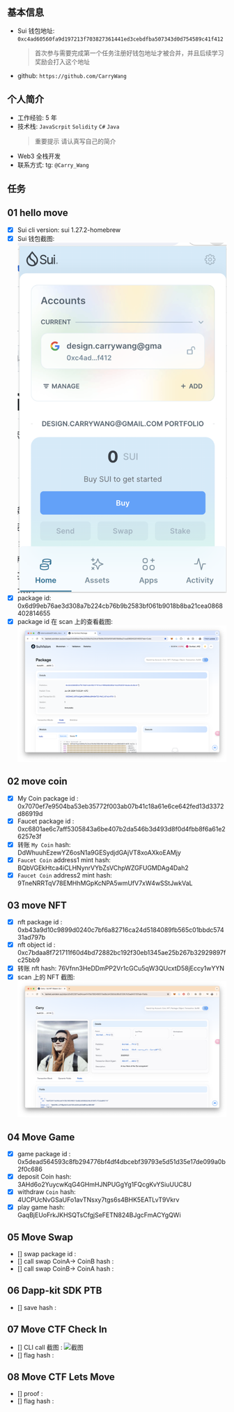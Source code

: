 ## 基本信息

- Sui 钱包地址: `0xc4ad60560fa9d197213f703827361441ed3cebdfba507343d0d754589c41f412`
  > 首次参与需要完成第一个任务注册好钱包地址才被合并，并且后续学习奖励会打入这个地址
- github: `https://github.com/CarryWang`

## 个人简介

- 工作经验: 5 年
- 技术栈: `JavaScrpit` `Solidity` `C#` `Java`
  > 重要提示 请认真写自己的简介
- Web3 全栈开发
- 联系方式: tg: `@Carry_Wang`

## 任务

## 01 hello move

- [x] Sui cli version: sui 1.27.2-homebrew
- [x] Sui 钱包截图: ![Sui钱包截图](./images/wallet.png)
- [x] package id: 0x6d99eb76ae3d308a7b224cb76b9b2583bf061b9018b8ba21cea0868402814655
- [x] package id 在 scan 上的查看截图:![Scan截图](./images/package.png)

## 02 move coin

- [x] My Coin package id : 0x7070ef7e9504ba53eb35772f003ab07b41c18a61e6ce642fed13d3372d86919d
- [x] Faucet package id : 0xc6801ae6c7aff5305843a6be407b2da546b3d493d8f0d4fbb8f6a61e26257e3f
- [x] 转账 `My Coin` hash: DdWhuuhEzewYZ6osN1a9GESydjdGAjVT8xoAXkoEAMjy
- [x] `Faucet Coin` address1 mint hash: BQbVGEkHtca4iCLHNynrVYbZsVChpWZGFUGMDAg4Dah2
- [x] `Faucet Coin` address2 mint hash: 9TneNRRTqV78EMHhMGpKcNPA5wmUfV7xW4wSStJwkVaL

## 03 move NFT

- [x] nft package id : 0xb43a9d10c9899d0240c7bf6a82716ca24d5184089fb565c01bbdc57431ad797b
- [x] nft object id : 0xc7bdaa8f721711f60d4bd72882bc192f30eb1345ae25b267b32929897fc25bb9
- [x] 转账 nft hash: 76Vfnn3HeDDmPP2Vr1cGCu5qW3QUcxtD58jEccy1wYYN
- [x] scan 上的 NFT 截图:![Scan截图](./images/CarryNFT.png)

## 04 Move Game

- [x] game package id : 0x5dead564593c8fb294776bf4df4dbcebf39793e5d51d35e17de099a0b2f0c686
- [x] deposit Coin hash: 3AHd6o2YuycwKqG4GHmHJNPUGgYg1FQcgKvYSiuUUC8U
- [x] withdraw `Coin` hash: 4UCPUcNvGSaUFo1avTNsxy7tgs6s4BHK5EATLvT9Vkrv
- [x] play game hash: GaqBjEUoFrkJKHSQTsCfgjSeFETN824BJgcFmACYgQWi

## 05 Move Swap

- [] swap package id :
- [] call swap CoinA-> CoinB hash :
- [] call swap CoinB-> CoinA hash :

## 06 Dapp-kit SDK PTB

- [] save hash :

## 07 Move CTF Check In

- [] CLI call 截图 : ![截图](./images/你的图片地址)
- [] flag hash :

## 08 Move CTF Lets Move

- [] proof :
- [] flag hash :
